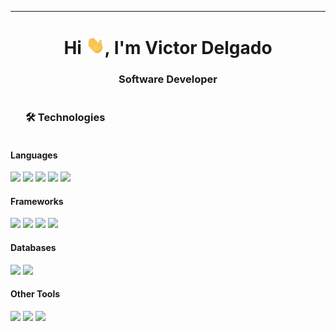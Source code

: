 
<hr>
<h1 align="center">Hi <img src="https://raw.githubusercontent.com/ABSphreak/ABSphreak/master/gifs/Hi.gif" width="30px">, I'm Victor Delgado</h1>
<h3 align="center">Software Developer</h3>
<p align="center">
<div id="user-content-toc">
  <ul >
    <summary><h3 style="display: inline-block">🛠 Technologies </h3></summary>
  </ul>
</div>
<!--tech stack icons-->
<p align="center">
  <h4> Languages </h4>
<span> 
  <img src="https://img.shields.io/badge/HTML5-E34F26?style=for-the-badge&logo=html5&logoColor=white">
  <img src="https://img.shields.io/badge/CSS3-1572B6?style=for-the-badge&logo=css3&logoColor=white">
  <img src="https://img.shields.io/badge/JavaScript-F7DF1E?style=for-the-badge&logo=javascript&logoColor=black">
  <img src="https://img.shields.io/badge/TypeScript-1572B6?style=for-the-badge&logo=typescript&logoColor=white">
  <img src="https://img.shields.io/badge/Python-F7DF1E?style=for-the-badge&logo=python&logoColor=black">
 
</span>

<h4> Frameworks </h4>
<span>
  <img src="https://img.shields.io/badge/React-20232A?style=for-the-badge&logo=react&logoColor=61DAFB">
  <img src="https://img.shields.io/badge/Next js-20232A?style=for-the-badge&logo=nextdotjs&logoColor=#000000">
  <img src="https://img.shields.io/badge/Express js-000000?style=for-the-badge&logo=express&logoColor=white">
  <img src="https://img.shields.io/badge/Node js-339933?style=for-the-badge&logo=nodedotjs&logoColor=white">
</span>

<h4> Databases </h4>
<div>
  <img src="https://img.shields.io/badge/MySQL-1572B6?style=for-the-badge&logo=mysql&logoColor=black">
  <img src="https://img.shields.io/badge/MongoDB-4EA94B?style=for-the-badge&logo=mongodb&logoColor=white">
</div>

<h4> Other Tools</h4>
<span>
  <img src="https://img.shields.io/badge/Git-F05032?style=for-the-badge&logo=git&logoColor=white">
  <img src="https://img.shields.io/badge/Github-000000?style=for-the-badge&logo=github&logoColor=white">
  <img src="https://img.shields.io/badge/Postman-FF6C37?style=for-the-badge&logo=Postman&logoColor=white">
</span>
</p>

